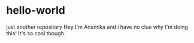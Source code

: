 # hello-world
just another repository
Hey 
I'm Anamika and i have no clue why I'm doing this!
It's so cool though.
